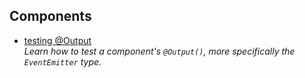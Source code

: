 Components
---

- [testing @Output](./output.component.spec.ts)  
  _Learn how to test a component's `@Output()`, more specifically the `EventEmitter` type._
